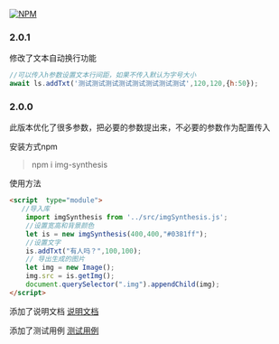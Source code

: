 [![NPM](https://nodei.co/npm/img-synthesis.png?downloads=true)](https://www.npmjs.com/package/img-synthesis)
### 2.0.1

修改了文本自动换行功能

```js
//可以传入h参数设置文本行间距，如果不传入默认为字号大小
await ls.addTxt('测试测试测试测试测试测试测试测试',120,120,{h:50});

```
### 2.0.0
此版本优化了很多参数，把必要的参数提出来，不必要的参数作为配置传入

安装方式npm
> npm i img-synthesis

使用方法
```html
<script  type="module">
   //导入库
    import imgSynthesis from '../src/imgSynthesis.js';
    //设置宽高和背景颜色
    let is = new imgSynthesis(400,400,"#0381ff");
    //设置文字
    is.addTxt("有人吗？",100,100);
    // 导出生成的图片
    let img = new Image();
    img.src = is.getImg();
    document.querySelector(".img").appendChild(img);
</script>

```
添加了说明文档
[说明文档](./docs/index.html)

添加了测试用例
[测试用例](./example/index.html)

